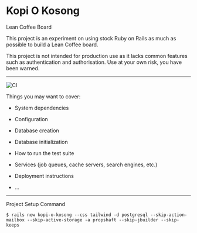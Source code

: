 # Kopi O Kosong

Lean Coffee Board

This project is an experiment on using stock Ruby on Rails as much as possible to build a Lean Coffee board.

This project is not intended for production use as it lacks common features such as authentication and authorisation. Use at your own risk, you have been warned.

***

![CI](https://github.com/ghosteathuman/kopi-o-kosong/actions/workflows/ci.yml/badge.svg)

Things you may want to cover:

* System dependencies

* Configuration

* Database creation

* Database initialization

* How to run the test suite

* Services (job queues, cache servers, search engines, etc.)

* Deployment instructions

* ...

***

Project Setup Command

```
$ rails new kopi-o-kosong --css tailwind -d postgresql --skip-action-mailbox --skip-active-storage -a propshaft --skip-jbuilder --skip-keeps
```
